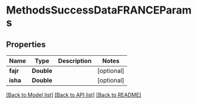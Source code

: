 # MethodsSuccessDataFRANCEParams

## Properties
Name | Type | Description | Notes
------------ | ------------- | ------------- | -------------
**fajr** | **Double** |  | [optional] 
**isha** | **Double** |  | [optional] 

[[Back to Model list]](../README.md#documentation-for-models) [[Back to API list]](../README.md#documentation-for-api-endpoints) [[Back to README]](../README.md)


